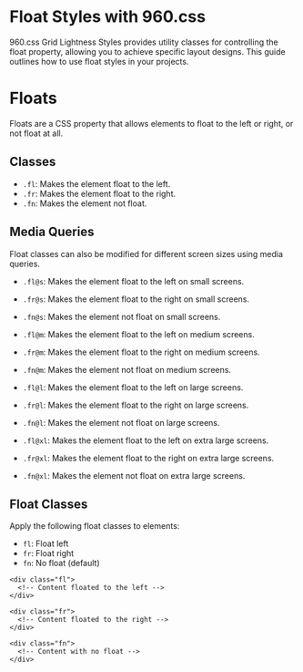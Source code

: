 # Float Styles with 960.css

960.css Grid Lightness Styles provides utility classes for controlling the float property, allowing you to achieve specific layout designs. This guide outlines how to use float styles in your projects.

# Floats

Floats are a CSS property that allows elements to float to the left or right, or not float at all.

## Classes

- `.fl`: Makes the element float to the left.
- `.fr`: Makes the element float to the right.
- `.fn`: Makes the element not float.

## Media Queries

Float classes can also be modified for different screen sizes using media queries.

- `.fl@s`: Makes the element float to the left on small screens.
- `.fr@s`: Makes the element float to the right on small screens.
- `.fn@s`: Makes the element not float on small screens.

- `.fl@m`: Makes the element float to the left on medium screens.
- `.fr@m`: Makes the element float to the right on medium screens.
- `.fn@m`: Makes the element not float on medium screens.

- `.fl@l`: Makes the element float to the left on large screens.
- `.fr@l`: Makes the element float to the right on large screens.
- `.fn@l`: Makes the element not float on large screens.

- `.fl@xl`: Makes the element float to the left on extra large screens.
- `.fr@xl`: Makes the element float to the right on extra large screens.
- `.fn@xl`: Makes the element not float on extra large screens.

## Float Classes

Apply the following float classes to elements:

- `fl`: Float left
- `fr`: Float right
- `fn`: No float (default)

```
<div class="fl">
  <!-- Content floated to the left -->
</div>

<div class="fr">
  <!-- Content floated to the right -->
</div>

<div class="fn">
  <!-- Content with no float -->
</div>
```
